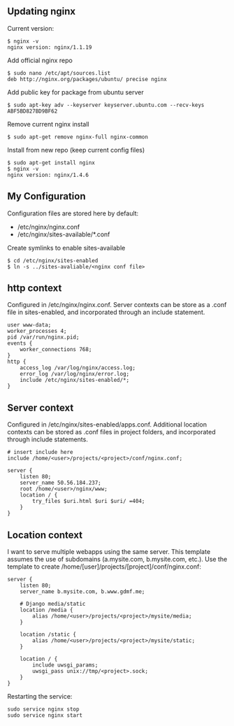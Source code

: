 Updating nginx
--------------
Current version:

    $ nginx -v
    nginx version: nginx/1.1.19

Add official nginx repo

    $ sudo nano /etc/apt/sources.list
    deb http://nginx.org/packages/ubuntu/ precise nginx

Add public key for package from ubuntu server

    $ sudo apt-key adv --keyserver keyserver.ubuntu.com --recv-keys ABF5BD827BD9BF62

Remove current nginx install

    $ sudo apt-get remove nginx-full nginx-common

Install from new repo (keep current config files)

    $ sudo apt-get install nginx
    $ nginx -v
    nginx version: nginx/1.4.6

My Configuration
-------------
Configuration files are stored here by default:
* /etc/nginx/nginx.conf
* /etc/nginx/sites-available/*.conf

Create symlinks to enable sites-available

    $ cd /etc/nginx/sites-enabled
    $ ln -s ../sites-avaliable/<nginx conf file>

http context
------------
Configured in /etc/nginx/nginx.conf. Server contexts can be store as a .conf file in sites-enabled, and incorporated through an include statement.

```Nginx
user www-data;
worker_processes 4;
pid /var/run/nginx.pid;
events {
    worker_connections 768;
}
http {
    access_log /var/log/nginx/access.log;
    error_log /var/log/nginx/error.log;
    include /etc/nginx/sites-enabled/*;
}
```

Server context
--------------
Configured in /etc/nginx/sites-enabled/apps.conf. Additional location contexts can be stored as .conf files in project folders, and incorporated through include statements.

```Nginx
# insert include here
include /home/<user>/projects/<project>/conf/nginx.conf;

server {
    listen 80;
    server_name 50.56.184.237;
    root /home/<user>/nginx/www;
    location / {
        try_files $uri.html $uri $uri/ =404;
    }
}
```

Location context
----------------
I want to serve multiple webapps using the same server. This template assumes the use of subdomains (a.mysite.com, b.mysite.com, etc.). Use the template to create /home/[user]/projects/[project]/conf/nginx.conf: 

```Nginx
server {
    listen 80;
    server_name b.mysite.com, b.www.gdmf.me;

    # Django media/static
    location /media {
        alias /home/<user>/projects/<project>/mysite/media;
    }

    location /static {
        alias /home/<user>/projects/<project>/mysite/static;
    }

    location / {
        include uwsgi_params;
        uwsgi_pass unix://tmp/<project>.sock;
    }
}
```

Restarting the service:

    sudo service nginx stop
    sudo service nginx start

